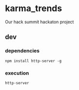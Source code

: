 # karma_trends
Our hack summit hackaton project

## dev

### dependencies
    npm install http-server -g
### execution
    http-server
